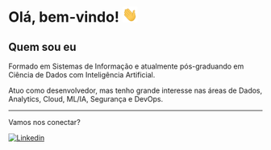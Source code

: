 # Olá, bem-vindo! <img width="30px" height="30" src="https://github.com/SatYu26/SatYu26/raw/master/Assets/Hi.gif" />

## Quem sou eu
Formado em Sistemas de Informação e atualmente pós-graduando em Ciência de Dados com Inteligência Artificial.

Atuo como desenvolvedor, mas tenho grande interesse nas áreas de Dados, Analytics, Cloud, ML/IA, Segurança e DevOps.

<hr>

Vamos nos conectar?

[![Linkedin](https://img.shields.io/badge/Linkedin-0077B5?style=for-the-badge&logo=linkedin&logoColor=white)](https://www.linkedin.com/in/hugojunior/)
